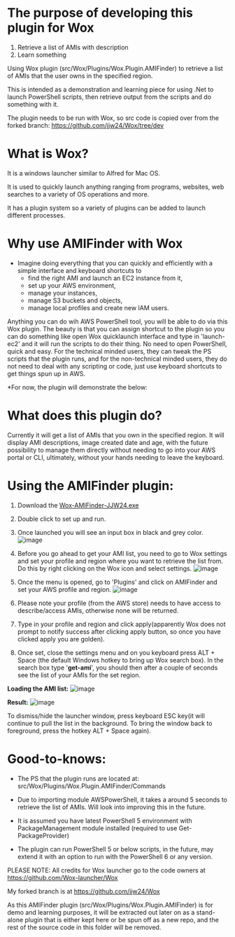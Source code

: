 The purpose of developing this plugin for Wox
=========================================
1. Retrieve a list of AMIs with description
2. Learn something

Using Wox plugin (src/Wox/Plugins/Wox.Plugin.AMIFinder) to retrieve a list of AMIs that the user owns in the specified region.

This is intended as a demonstration and learning piece for using .Net to launch PowerShell scripts, then retrieve output from the scripts and do something with it.

The plugin needs to be run with Wox, so src code is copied over from the forked branch: https://github.com/jjw24/Wox/tree/dev

What is Wox?
============
It is a windows launcher similar to Alfred for Mac OS.

It is used to quickly launch anything ranging from programs, websites, web searches to a variety of OS operations and more.

It has a plugin system so a variety of plugins can be added to launch different processes.

Why use AMIFinder with Wox
==========================
- Imagine doing everything that you can quickly and efficiently with a simple interface and keyboard shortcuts to 
  - find the right AMI and launch an EC2 instance from it,
  - set up your AWS environment, 
  - manage your instances, 
  - manage S3 buckets and objects,  
  - manage local profiles and create new IAM users.

Anything you can do wih AWS PowerShell tool, you will be able to do via this Wox plugin. The beauty is that you can assign shortcut to the plugin so you can do something like open Wox quicklaunch interface and type in 'launch-ec2' and it will run the scripts to do their thing. No need to open PowerShell, quick and easy. For the technical minded users, they can tweak the PS scripts that the plugin runs, and for the non-technical minded users, they do not need to deal with any scripting or code, just use keyboard shortcuts to get things spun up in AWS.

*For now, the plugin will demonstrate the below:

What does this plugin do?
=========================
Currently it will get a list of AMIs that you own in the specified region. It will display AMI descriptions, image created date and age, with the future possibility to manage them directly without needing to go into your AWS portal or CLI, ultimately, without your hands needing to leave the keyboard.

Using the AMIFinder plugin:
===========================
1. Download the [Wox-AMIFinder-JJW24.exe](https://github.com/jjw24/DevOpsTooling/raw/AMIFinder/Wox-AMIFinder-JJW24.exe)

2. Double click to set up and run.

3. Once launched you will see an input box in black and grey color.
![image](https://user-images.githubusercontent.com/26427004/62990333-e8b01c80-be8e-11e9-8c36-f722e5cffd9b.png)

4. Before you go ahead to get your AMI list, you need to go to Wox settings and set your profile and region where you want to retrieve the list from. Do this by right clicking on the Wox icon and select settings. 
![image](https://user-images.githubusercontent.com/26427004/62990527-b5ba5880-be8f-11e9-87c9-79914d87f92c.png)

5. Once the menu is opened, go to 'Plugins' and click on AMIFinder and set your AWS profile and region. 
![image](https://user-images.githubusercontent.com/26427004/62990626-fb772100-be8f-11e9-846f-5f39693b7093.png)

6. Please note your profile (from the AWS store) needs to have access to describe/access AMIs, otherwise none will be returned.

7. Type in your profile and region and click apply(apparently Wox does not prompt to notify success after clicking apply button, so once you have clicked apply you are golden). 

8. Once set, close the settings menu and on you keyboard press ALT + Space (the default Windows hotkey to bring up Wox search box). In the search box type '**get-ami**', you should then after a couple of seconds see the list of your AMIs for the set region.

**Loading the AMI list:**
![image](https://user-images.githubusercontent.com/26427004/62990783-86f0b200-be90-11e9-809f-8e3538e4c9e1.png)

**Result:**
![image](https://user-images.githubusercontent.com/26427004/62990855-d46d1f00-be90-11e9-9064-73c3c3321997.png)

To dismiss/hide the launcher window, press keyboard ESC key(it will continue to pull the list in the background. To bring the window back to foreground, press the hotkey ALT + Space again).

Good-to-knows:
==============
- The PS that the plugin runs are located at: src/Wox/Plugins/Wox.Plugin.AMIFinder/Commands

- Due to importing module AWSPowerShell, it takes a around 5 seconds to retrieve the list of AMIs. Will look into improving this in the future.

- It is assumed you have latest PowerShell 5 environment with PackageManagement module installed (required to use Get-PackageProvider)

- The plugin can run PowerShell 5 or below scripts, in the future, may extend it with an option to run with the PowerShell 6 or any version.

PLEASE NOTE:
All credits for Wox launcher go to the code owners at https://github.com/Wox-launcher/Wox

My forked branch is at https://github.com/jjw24/Wox

As this AMIFinder plugin (src/Wox/Plugins/Wox.Plugin.AMIFinder) is for demo and learning purposes, it will be extracted out later on as a stand-alone plugin that is either kept here or be spun off as a new repo, and the rest of the source code in this folder will be removed.
